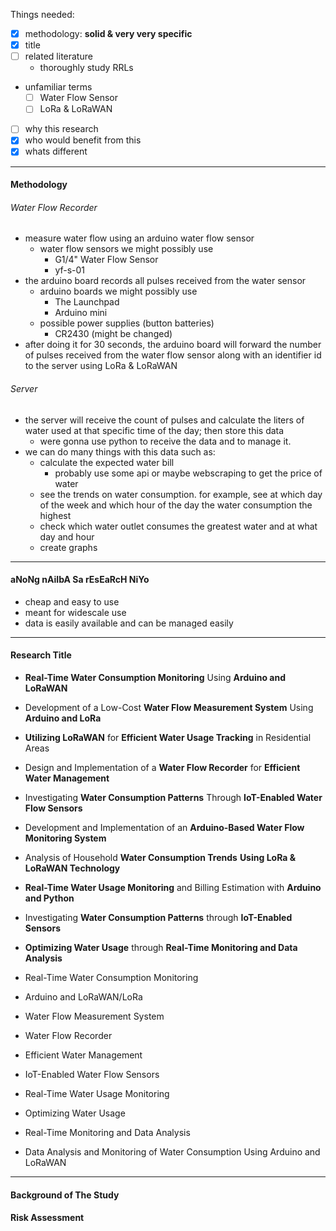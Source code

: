 Things needed:
- [x] methodology: **solid & very very specific**
- [x] title
- [ ] related literature
	- thoroughly study RRLs
-  unfamiliar terms
	- [ ] Water Flow Sensor
	- [ ] LoRa & LoRaWAN
- [ ] why this research
- [x] who would benefit from this
- [x] whats different

---
#### Methodology

###### Water Flow Recorder
- measure water flow using an arduino water flow sensor
	- water flow sensors we might possibly use	
		- G1/4" Water Flow Sensor
		- yf-s-01 
- the arduino board records all pulses received from the water sensor
	- arduino boards we might possibly use
		- The Launchpad
		- Arduino mini
	- possible power supplies (button batteries)
		-  CR2430 (might be changed)
- after doing it for 30 seconds, the arduino board will forward the number of pulses received from the water flow sensor along with an identifier id to the server using LoRa & LoRaWAN
###### Server
- the server will receive the count of pulses and calculate the liters of water used at that specific time of the day; then store this data
	- were gonna use python to receive the data and to manage it.
- we can do many things with this data such as:
	- calculate the expected water bill
		- probably use some api or maybe webscraping to get the price of water
	- see the trends on water consumption. for example, see at which day of the week and which hour of the day the water consumption the highest
	- check which water outlet consumes the greatest water and at what day and hour
	- create graphs

---
#### aNoNg nAiIbA Sa rEsEaRcH NiYo
- cheap and easy to use
- meant for widescale use
- data is easily available and can be managed easily

---
#### Research Title
- **Real-Time Water Consumption Monitoring** Using **Arduino and LoRaWAN**
- Development of a Low-Cost **Water Flow Measurement System** Using **Arduino and LoRa**
- **Utilizing LoRaWAN** for **Efficient Water Usage Tracking** in Residential Areas
- Design and Implementation of a **Water Flow Recorder** for **Efficient Water Management**
- Investigating **Water Consumption Patterns** Through **IoT-Enabled Water Flow Sensors**
- Development and Implementation of an **Arduino-Based Water Flow Monitoring System**
- Analysis of Household **Water Consumption Trends** **Using LoRa & LoRaWAN Technology**
- **Real-Time Water Usage Monitoring** and Billing Estimation with **Arduino and Python**
- Investigating **Water Consumption Patterns** through **IoT-Enabled Sensors**
- **Optimizing Water Usage** through **Real-Time Monitoring and Data Analysis**

- Real-Time Water Consumption Monitoring
- Arduino and LoRaWAN/LoRa
- Water Flow Measurement System
- Water Flow Recorder
- Efficient Water Management
- IoT-Enabled Water Flow Sensors
- Real-Time Water Usage Monitoring
- Optimizing Water Usage
- Real-Time Monitoring and Data Analysis

- Data Analysis and Monitoring of Water Consumption Using Arduino and LoRaWAN

----
#### Background of The Study

#### Risk Assessment

